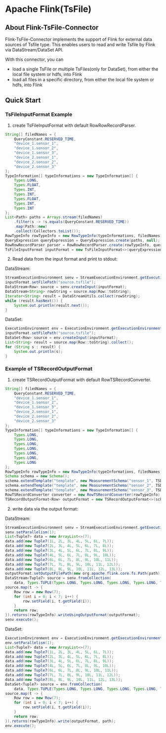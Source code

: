 <!--

    Licensed to the Apache Software Foundation (ASF) under one
    or more contributor license agreements.  See the NOTICE file
    distributed with this work for additional information
    regarding copyright ownership.  The ASF licenses this file
    to you under the Apache License, Version 2.0 (the
    "License"); you may not use this file except in compliance
    with the License.  You may obtain a copy of the License at
    
        http://www.apache.org/licenses/LICENSE-2.0
    
    Unless required by applicable law or agreed to in writing,
    software distributed under the License is distributed on an
    "AS IS" BASIS, WITHOUT WARRANTIES OR CONDITIONS OF ANY
    KIND, either express or implied.  See the License for the
    specific language governing permissions and limitations
    under the License.

-->

# Apache Flink(TsFile)

## About Flink-TsFile-Connector

Flink-TsFile-Connector implements the support of Flink for external data sources of Tsfile type. 
This enables users to read and write  Tsfile by Flink via DataStream/DataSet API.

With this connector, you can

* load a single TsFile or multiple TsFiles(only for DataSet), from either the local file system or hdfs, into Flink
* load all files in a specific directory, from either the local file system or hdfs, into Flink

## Quick Start

### TsFileInputFormat Example

1. create TsFileInputFormat with default RowRowRecordParser.

```java
String[] filedNames = {
	QueryConstant.RESERVED_TIME,
	"device_1.sensor_1",
	"device_1.sensor_2",
	"device_1.sensor_3",
	"device_2.sensor_1",
	"device_2.sensor_2",
	"device_2.sensor_3"
};
TypeInformation[] typeInformations = new TypeInformation[] {
	Types.LONG,
	Types.FLOAT,
	Types.INT,
	Types.INT,
	Types.FLOAT,
	Types.INT,
	Types.INT
};
List<Path> paths = Arrays.stream(filedNames)
	.filter(s -> !s.equals(QueryConstant.RESERVED_TIME))
	.map(Path::new)
	.collect(Collectors.toList());
RowTypeInfo rowTypeInfo = new RowTypeInfo(typeInformations, filedNames);
QueryExpression queryExpression = QueryExpression.create(paths, null);
RowRowRecordParser parser = RowRowRecordParser.create(rowTypeInfo, queryExpression.getSelectedSeries());
TsFileInputFormat inputFormat = new TsFileInputFormat<>(queryExpression, parser);
```

2. Read data from the input format and print to stdout:

DataStream:

```java
StreamExecutionEnvironment senv = StreamExecutionEnvironment.getExecutionEnvironment();
inputFormat.setFilePath("source.tsfile");
DataStream<Row> source = senv.createInput(inputFormat);
DataStream<String> rowString = source.map(Row::toString);
Iterator<String> result = DataStreamUtils.collect(rowString);
while (result.hasNext()) {
	System.out.println(result.next());
}
```

DataSet:

```java
ExecutionEnvironment env = ExecutionEnvironment.getExecutionEnvironment();
inputFormat.setFilePath("source.tsfile");
DataSet<Row> source = env.createInput(inputFormat);
List<String> result = source.map(Row::toString).collect();
for (String s : result) {
	System.out.println(s);
}
```

### Example of TSRecordOutputFormat 

1. create TSRecordOutputFormat with default RowTSRecordConverter.

```java
String[] filedNames = {
	QueryConstant.RESERVED_TIME,
	"device_1.sensor_1",
	"device_1.sensor_2",
	"device_1.sensor_3",
	"device_2.sensor_1",
	"device_2.sensor_2",
	"device_2.sensor_3"
};
TypeInformation[] typeInformations = new TypeInformation[] {
	Types.LONG,
	Types.LONG,
	Types.LONG,
	Types.LONG,
	Types.LONG,
	Types.LONG,
	Types.LONG
};
RowTypeInfo rowTypeInfo = new RowTypeInfo(typeInformations, filedNames);
Schema schema = new Schema();
schema.extendTemplate("template", new MeasurementSchema("sensor_1", TSDataType.INT64, TSEncoding.TS_2DIFF));
schema.extendTemplate("template", new MeasurementSchema("sensor_2", TSDataType.INT64, TSEncoding.TS_2DIFF));
schema.extendTemplate("template", new MeasurementSchema("sensor_3", TSDataType.INT64, TSEncoding.TS_2DIFF));
RowTSRecordConverter converter = new RowTSRecordConverter(rowTypeInfo);
TSRecordOutputFormat<Row> outputFormat = new TSRecordOutputFormat<>(schema, converter);
```

2. write data via the output format:

DataStream:

```java
StreamExecutionEnvironment senv = StreamExecutionEnvironment.getExecutionEnvironment();
senv.setParallelism(1);
List<Tuple7> data = new ArrayList<>(7);
data.add(new Tuple7(1L, 2L, 3L, 4L, 5L, 6L, 7L));
data.add(new Tuple7(2L, 3L, 4L, 5L, 6L, 7L, 8L));
data.add(new Tuple7(3L, 4L, 5L, 6L, 7L, 8L, 9L));
data.add(new Tuple7(4L, 5L, 6L, 7L, 8L, 9L, 10L));
data.add(new Tuple7(6L, 6L, 7L, 8L, 9L, 10L, 11L));
data.add(new Tuple7(7L, 7L, 8L, 9L, 10L, 11L, 12L));
data.add(new Tuple7(8L, 8L, 9L, 10L, 11L, 12L, 13L));
outputFormat.setOutputFilePath(new org.apache.flink.core.fs.Path(path));
DataStream<Tuple7> source = senv.fromCollection(
	data, Types.TUPLE(Types.LONG, Types.LONG, Types.LONG, Types.LONG, Types.LONG, Types.LONG, Types.LONG));
source.map(t -> {
	Row row = new Row(7);
	for (int i = 0; i < 7; i++) {
		row.setField(i, t.getField(i));
	}
	return row;
}).returns(rowTypeInfo).writeUsingOutputFormat(outputFormat);
senv.execute();
```

DataSet:

```java
ExecutionEnvironment env = ExecutionEnvironment.getExecutionEnvironment();
env.setParallelism(1);
List<Tuple7> data = new ArrayList<>(7);
data.add(new Tuple7(1L, 2L, 3L, 4L, 5L, 6L, 7L));
data.add(new Tuple7(2L, 3L, 4L, 5L, 6L, 7L, 8L));
data.add(new Tuple7(3L, 4L, 5L, 6L, 7L, 8L, 9L));
data.add(new Tuple7(4L, 5L, 6L, 7L, 8L, 9L, 10L));
data.add(new Tuple7(6L, 6L, 7L, 8L, 9L, 10L, 11L));
data.add(new Tuple7(7L, 7L, 8L, 9L, 10L, 11L, 12L));
data.add(new Tuple7(8L, 8L, 9L, 10L, 11L, 12L, 13L));
DataSet<Tuple7> source = env.fromCollection(
	data, Types.TUPLE(Types.LONG, Types.LONG, Types.LONG, Types.LONG, Types.LONG, Types.LONG, Types.LONG));
source.map(t -> {
	Row row = new Row(7);
	for (int i = 0; i < 7; i++) {
		row.setField(i, t.getField(i));
	}
	return row;
}).returns(rowTypeInfo).write(outputFormat, path);
env.execute();
```

